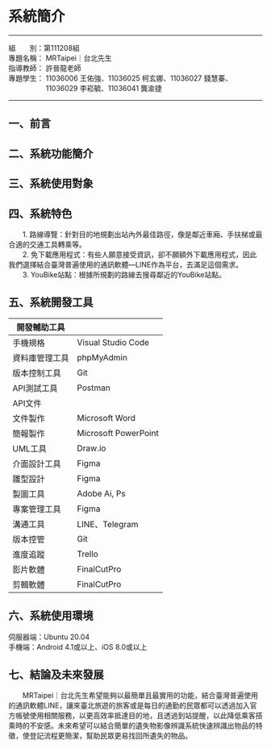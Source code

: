 # 系統簡介
---
組&emsp;&emsp;別：第111208組 <br/>
專題名稱： MRTaipei｜台北先生 <br/>
指導教師： 許晉龍老師 <br/>
專題學生： 11036006 王佑強、11036025 柯玄娜、11036027 錢慧蓁、 <br/>
　　　　　 11036029 李崧毓、11036041 龔渝捷

---
## 一、前言


## 二、系統功能簡介


## 三、系統使用對象


## 四、系統特色
&emsp;&emsp;1. 路線導覽：針對目的地規劃出站內外最佳路徑，像是鄰近車廂、手扶梯或最合適的交通工具轉乘等。<br/>
&emsp;&emsp;2. 免下載應用程式：有些人願意接受資訊，卻不願額外下載應用程式，因此我們選擇結合臺灣普遍使用的通訊軟體—LINE作為平台，去滿足這個需求。<br/>
&emsp;&emsp;3. YouBike站點：根據所規劃的路線去搜尋鄰近的YouBike站點。<br/>


## 五、系統開發工具
| 開發輔助工具      |  |
| -               | -|
| 手機規格         | Visual Studio Code   |
| 資料庫管理工具    | phpMyAdmin           |
| 版本控制工具      | Git                  |
| API測試工具      | Postman              |
| API文件         |  |
| 文件製作         | Microsoft Word       |
| 簡報製作         | Microsoft PowerPoint |
| UML工具         |  Draw.io             |
| 介面設計工具      | Figma               |
| 雛型設計         | Figma                |
| 製圖工具         | Adobe Ai, Ps         |
| 專案管理工具      | Figma                |
| 溝通工具         | LINE、Telegram        |
| 版本控管         | Git                  |
| 進度追蹤         | Trello               |
| 影片軟體         | FinalCutPro          |
| 剪輯軟體         | FinalCutPro          |

## 六、系統使用環境
伺服器端：Ubuntu 20.04 <br/>
手機端：Android 4.1或以上、iOS 8.0或以上

## 七、結論及未來發展
&emsp;&emsp;MRTaipei｜台北先生希望能夠以最簡單且最實用的功能，結合臺灣普遍使用的通訊軟體LINE，讓來臺北旅遊的旅客或是每日的通勤的民眾都可以透過加入官方帳號使用相關服務，以更高效率抵達目的地，且透過到站提醒，以此降低乘客搭乘時的不安感。未來希望可以結合簡單的遺失物影像辨識系統快速辨識出物品的特徵，使登記流程更簡潔，幫助民眾更易找回所遺失的物品。

